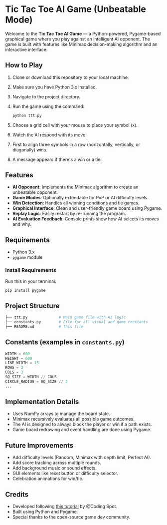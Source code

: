 # Tic Tac Toe AI Game (Unbeatable Mode)

Welcome to the **Tic Tac Toe AI Game** — a Python-powered, Pygame-based graphical game where you play against an intelligent AI opponent. The game is built with features like Minimax decision-making algorithm and an interactive interface.

## How to Play

1. Clone or download this repository to your local machine.

2. Make sure you have Python 3.x installed.

3. Navigate to the project directory.

4. Run the game using the command:

   ```bash
   python ttt.py
   ```

5. Choose a grid cell with your mouse to place your symbol (`X`).

6. Watch the AI respond with its move.

7. First to align three symbols in a row (horizontally, vertically, or diagonally) wins.

8. A message appears if there's a win or a tie.

## Features

* **AI Opponent**: Implements the Minimax algorithm to create an unbeatable opponent.
* **Game Modes**: Optionally extendable for PvP or AI difficulty levels.
* **Win Detection**: Handles all winning conditions and tie games.
* **Graphical Interface**: Clean and user-friendly game board using Pygame.
* **Replay Logic**: Easily restart by re-running the program.
* **AI Evaluation Feedback**: Console prints show how AI selects its moves and why.

## Requirements

* Python 3.x
* `pygame` module

### Install Requirements

Run this in your terminal:

```bash
pip install pygame
```

## Project Structure

```bash
├── ttt.py              # Main game file with AI logic
├── constants.py        # File for all visual and game constants
├── README.md           # This file
```

## Constants (examples in `constants.py`)

```python
WIDTH = 600
HEIGHT = 600
LINE_WIDTH = 15
ROWS = 3
COLS = 3
SQ_SIZE = WIDTH // COLS
CIRCLE_RADIUS = SQ_SIZE // 3
...
```

## Implementation Details

* Uses NumPy arrays to manage the board state.
* Minimax recursively evaluates all possible game outcomes.
* The AI is designed to always block the player or win if a path exists.
* Game board redrawing and event handling are done using Pygame.

## Future Improvements

* Add difficulty levels (Random, Minimax with depth limit, Perfect AI).
* Add score tracking across multiple rounds.
* Add background music or sound effects.
* GUI elements like reset button or difficulty selector.
* Celebration animations for win/tie.

## Credits

* Developed following [this tutorial](https://youtu.be/Bk9hlNZc6sE?si=22YPbqjNNZr_Aedv) by @Coding Spot.
* Built using Python and Pygame.
* Special thanks to the open-source game dev community.

